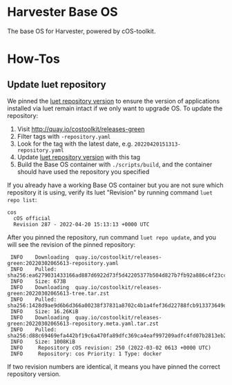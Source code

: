 # Harvester Base OS

The base OS for Harvester, powered by cOS-toolkit.

# How-Tos

## Update luet repository

We pinned the [luet repository version](./files/etc/luet/luet.yaml#L17) to ensure
the version of applications installed via luet remain intact if we only want to upgrade OS.
To update the repository:

1. Visit http://quay.io/costoolkit/releases-green
2. Filter tags with `-repository.yaml`
3. Look for the tag with the latest date, e.g. `20220420151313-repository.yaml`
4. Update [luet repository version](./files/etc/luet/luet.yaml#17) with this tag
5. Build the Base OS container with `./scripts/build`, and the container should have used the repository you specified

If you already have a working Base OS container but you are not sure which repository
it is using, verify its luet "Revision" by running command `luet repo list`:
```
cos
  cOS official
  Revision 287 - 2022-04-20 15:13:13 +0000 UTC
```

After you pinned the repository, run command `luet repo update`, and you will see the revision of the pinned repository:
```
 INFO    Downloading  quay.io/costoolkit/releases-green:20220302065613-repository.yaml
 INFO    Pulled: sha256:ea6279031433166ad887d6922d73f5d42205377b504d827b7fb92a886c4f23cc
 INFO    Size: 673B
 INFO    Downloading  quay.io/costoolkit/releases-green:20220302065613-tree.tar.zst
 INFO    Pulled: sha256:1428d9ae9d6b6d366a00238f37831a8702c4b1a4fef36d22788fcb913373649d
 INFO    Size: 16.26KiB
 INFO    Downloading  quay.io/costoolkit/releases-green:20220302065613-repository.meta.yaml.tar.zst
 INFO    Pulled: sha256:d88c69469efa442bf19c6a470fa89dfc369ca4eaf997209adfc4fd07b2813eb2
 INFO    Size: 1008KiB
 INFO     Repository cOS revision: 250 (2022-03-02 0613 +0000 UTC)
 INFO     Repository: cos Priority: 1 Type: docker
```

If two revision numbers are identical, it means you have pinned the correct repository version.
